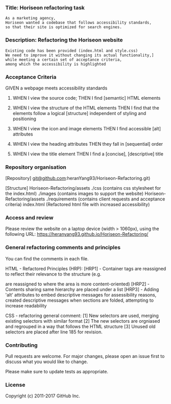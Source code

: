### Title: Horiseon refactoring task
    As a marketing agency,
    Horiseon wanted a codebase that follows accessibility standards,
    so that their site is optimized for search engines.

### Description: Refactoring the Horiseon website
    Existing code has been provided (index.html and style.css)
    We need to improve it without changing its actual functionality,]
    while meeting a certain set of acceptance criteria,
    among which the accessibility is highlighted

### Acceptance Criteria

GIVEN a webpage meets accessibility standards
1. WHEN I view the source code;
    THEN I find [semantic] HTML elements

2. WHEN I view the structure of the HTML elements
    THEN I find that the elements follow a logical [structure] independent of styling and positioning

3. WHEN I view the icon and image elements
    THEN I find accessible [alt] attributes

4. WHEN I view the heading attributes
    THEN they fall in [sequential] order

5. WHEN I view the title element
    THEN I find a [concise], [descriptive] title


### Repository organisation
[Repository]
git@github.com:heranYang93/Horiseon-Refactoring.git)

[Structure]
Horiseon-Refactoring/assets
    ./css (contains css stylesheet for the index.html)
    ./images (contains images to support the website)
Horiseon-Refactoring/assets
    ./requirements (contains client requests and acceptance criteria)
index.html (Refactored html file with increased accessibility)

### Access and review
Please review the website on a laptop device (width > 1060px),
using the following URL:
https://heranyang93.github.io/Horiseon-Refactoring/

### General refactoring comments and principles
You can find the comments in each file.

 HTML - Refactored Principles (HRP):
    [HRP1] - Container tags are reassigned to reflect their relevance to the structure (e.g. <div> are reassigned to <sections> where the area is more content-oriented)
    [HRP2] - Contents sharing same hierarchy are placed under a list
    [HRP3] - Adding 'alt' attributes to embed descriptive messages for assessibility reasons, created descriptive messages when sections are folded, attempting to increase readability

CSS - refactoring general comment:
    [1] New selectors are used, merging existing selectors with similar format
    [2] The new selectors are orgniased and regrouped in a way that follows the HTML structure
    [3] Unused old selectors are placed after line 185 for revision.

### Contributing
Pull requests are welcome. For major changes, please open an issue first to discuss what you would like to change.

Please make sure to update tests as appropriate.

### License
Copyright (c) 2011-2017 GitHub Inc.
